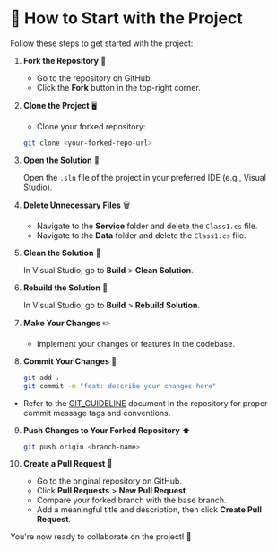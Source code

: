 
# 🚀 How to Start with the Project

Follow these steps to get started with the project:

1. **Fork the Repository** 🍴  

   - Go to the repository on GitHub.  
   - Click the **Fork** button in the top-right corner.

2. **Clone the Project** 🖥️  

   - Clone your forked repository:  

   ```bash
   git clone <your-forked-repo-url>
   ```

3. **Open the Solution** 📂  

   Open the `.sln` file of the project in your preferred IDE (e.g., Visual Studio).

4. **Delete Unnecessary Files** 🗑️  

   - Navigate to the **Service** folder and delete the `Class1.cs` file.  
   - Navigate to the **Data** folder and delete the `Class1.cs` file.

5. **Clean the Solution** 🧹  

   In Visual Studio, go to **Build** > **Clean Solution**.

6. **Rebuild the Solution** 🔧  

   In Visual Studio, go to **Build** > **Rebuild Solution**.

7. **Make Your Changes** ✏️  

   - Implement your changes or features in the codebase.

8. **Commit Your Changes** 💾  

   ```bash
   git add .
   git commit -m "feat: describe your changes here"
   ```
  - Refer to the [GIT_GUIDELINE](./GIT_GUIDELINE.md) document in the repository for proper commit message tags and conventions.

9. **Push Changes to Your Forked Repository** ⬆️
  
   ```bash
   git push origin <branch-name>
   ```

10. **Create a Pull Request** 🔀  
    - Go to the original repository on GitHub.  
    - Click **Pull Requests** > **New Pull Request**.  
    - Compare your forked branch with the base branch.  
    - Add a meaningful title and description, then click **Create Pull Request**.

You're now ready to collaborate on the project! 🚀
